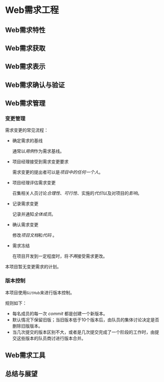 # Web需求工程

## Web需求特性

## Web需求获取

## Web需求表示

## Web需求确认与验证

## Web需求管理

### 变更管理

需求变更的常见流程：

* 确定需求的基线

  通常以*用例*作为需求基线。

* 项目经理接受到需求变更要求

  需求变更的提出者可以是*项目中的任何一个人*。

* 项目经理评估需求变更

  召集相关人员讨论*合理性*、*可行性*、实施的*代价*以及对项目的*影响*。

* 记录需求变更

  记录并通知*全体成员*。

* 确认需求变更

  修改*项目文档*和*代码* 。

* 需求冻结

  在项目开发到一定程度时，将*不再*接受需求更改。

本项目暂无变更需求的计划。

### 版本控制

本项目使用`GitHub`来进行版本控制。

规则如下：

* 每名成员的每一次 *commit* 都是创建一个新版本。
* 默认情况下保留旧版；当旧版本低于10个版本后，由队员的集体讨论决定是否删除旧版版本。
* 当几次提交的版本区别不大，或者是几次提交完成了一个阶段的工作时，由提交这些版本的队员商讨进行版本合并。

## Web需求工具

## 总结与展望



